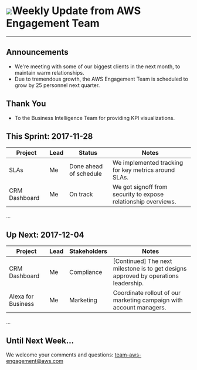 # <img src="https://images-na.ssl-images-amazon.com/images/G/01/EPSMarketingJRubyWebsite/assets/3/images/favicon.ca6619b8.ico"></img>Weekly Update from AWS Engagement Team
---

## Announcements
- We're meeting with some of our biggest clients in the next month, to maintain warm relationships.
- Due to tremendous growth, the AWS Engagement Team is scheduled to grow by 25 personnel next quarter.

## Thank You
- To the Business Intelligence Team for providing KPI visualizations.

## This Sprint: 2017-11-28

Project         | Lead | Status                     | Notes
----------------|------|----------------------------|---------------------------------------------------------------
SLAs            | Me   | Done ahead of schedule     | We implemented tracking for key metrics around SLAs.
CRM Dashboard   | Me   | On track                   | We got signoff from security to expose relationship overviews.
...

## Up Next: 2017-12-04
Project            | Lead | Stakeholders               | Notes
-------------------|------|----------------------------|--------------------------------------------------------------------------------------
CRM Dashboard      | Me   | Compliance                 | [Continued] The next milestone is to get designs approved by operations leadership.
Alexa for Business | Me   | Marketing                  | Coordinate rollout of our marketing campaign with account managers.
...

## Until Next Week...
We welcome your comments and questions: [team-aws-engagement@aws.com](http://amandaclaireoconnor.com/)

